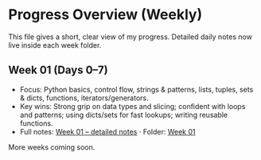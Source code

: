 # Progress Overview (Weekly)

This file gives a short, clear view of my progress. Detailed daily notes now live inside each week folder.

## Week 01 (Days 0–7)
- Focus: Python basics, control flow, strings & patterns, lists, tuples, sets & dicts, functions, iterators/generators.
- Key wins: Strong grip on data types and slicing; confident with loops and patterns; using dicts/sets for fast lookups; writing reusable functions.
- Full notes: [Week 01 – detailed notes](Week%2001/Week-01_Progress.md) · Folder: [Week 01](Week%2001/)

More weeks coming soon.
